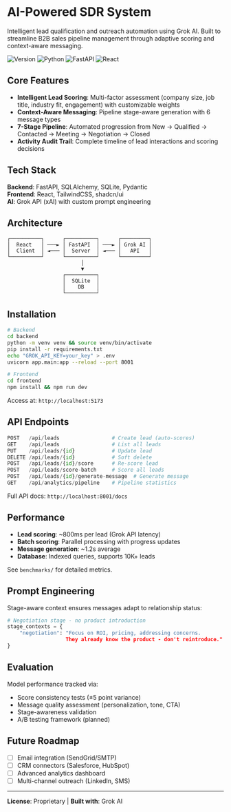 # AI-Powered SDR System

Intelligent lead qualification and outreach automation using Grok AI. Built to streamline B2B sales pipeline management through adaptive scoring and context-aware messaging.

![Version](https://img.shields.io/badge/version-1.0.0-blue)
![Python](https://img.shields.io/badge/python-3.11+-green)
![FastAPI](https://img.shields.io/badge/FastAPI-0.104+-teal)
![React](https://img.shields.io/badge/React-18+-blue)

## Core Features

- **Intelligent Lead Scoring**: Multi-factor assessment (company size, job title, industry fit, engagement) with customizable weights
- **Context-Aware Messaging**: Pipeline stage-aware generation with 6 message types
- **7-Stage Pipeline**: Automated progression from New → Qualified → Contacted → Meeting → Negotiation → Closed
- **Activity Audit Trail**: Complete timeline of lead interactions and scoring decisions

## Tech Stack

**Backend**: FastAPI, SQLAlchemy, SQLite, Pydantic  
**Frontend**: React, TailwindCSS, shadcn/ui  
**AI**: Grok API (xAI) with custom prompt engineering

## Architecture

```
┌──────────┐      ┌──────────┐      ┌─────────┐
│  React   │ ───► │ FastAPI  │ ───► │ Grok AI │
│  Client  │ ◄─── │  Server  │ ◄─── │   API   │
└──────────┘      └──────────┘      └─────────┘
                        │
                        ▼
                  ┌──────────┐
                  │  SQLite  │
                  │    DB    │
                  └──────────┘
```

## Installation

```bash
# Backend
cd backend
python -m venv venv && source venv/bin/activate
pip install -r requirements.txt
echo "GROK_API_KEY=your_key" > .env
uvicorn app.main:app --reload --port 8001

# Frontend
cd frontend
npm install && npm run dev
```

Access at: `http://localhost:5173`

## API Endpoints

```python
POST   /api/leads                 # Create lead (auto-scores)
GET    /api/leads                 # List all leads
PUT    /api/leads/{id}            # Update lead
DELETE /api/leads/{id}            # Soft delete
POST   /api/leads/{id}/score      # Re-score lead
POST   /api/leads/score-batch     # Score all leads
POST   /api/leads/{id}/generate-message  # Generate message
GET    /api/analytics/pipeline    # Pipeline statistics
```

Full API docs: `http://localhost:8001/docs`

## Performance

- **Lead scoring**: ~800ms per lead (Grok API latency)
- **Batch scoring**: Parallel processing with progress updates
- **Message generation**: ~1.2s average
- **Database**: Indexed queries, supports 10K+ leads

See `benchmarks/` for detailed metrics.

## Prompt Engineering

Stage-aware context ensures messages adapt to relationship status:

```python
# Negotiation stage - no product introduction
stage_contexts = {
    "negotiation": "Focus on ROI, pricing, addressing concerns. 
                   They already know the product - don't reintroduce."
}
```

## Evaluation

Model performance tracked via:
- Score consistency tests (±5 point variance)
- Message quality assessment (personalization, tone, CTA)
- Stage-awareness validation
- A/B testing framework (planned)

## Future Roadmap

- [ ] Email integration (SendGrid/SMTP)
- [ ] CRM connectors (Salesforce, HubSpot)
- [ ] Advanced analytics dashboard
- [ ] Multi-channel outreach (LinkedIn, SMS)

---

**License**: Proprietary | **Built with**: Grok AI

